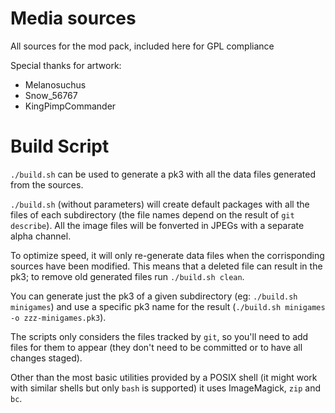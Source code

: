 Media sources
=============

All sources for the mod pack, included here for GPL compliance




Special thanks for artwork:

* Melanosuchus
* Snow_56767
* KingPimpCommander



Build Script
============

`./build.sh` can be used to generate a pk3 with all the data files generated from the sources.

`./build.sh` (without parameters) will create default packages with all the files of each subdirectory (the file names depend on the result of `git describe`).
All the image files will be fonverted in JPEGs with a separate alpha channel.

To optimize speed, it will only re-generate data files when the corrisponding sources have been modified.
This means that a deleted file can result in the pk3; to remove old generated files run `./build.sh clean`.

You can generate just the pk3 of a given subdirectory (eg: `./build.sh minigames`) and use a specific pk3 name for the result (`./build.sh minigames -o zzz-minigames.pk3`).

The scripts only considers the files tracked by `git`, so you'll need to add files for them to appear (they don't need to be committed or to have all changes staged).

Other than the most basic utilities provided by a POSIX shell (it might work with similar shells but only `bash` is supported) it uses ImageMagick, `zip` and `bc`.
